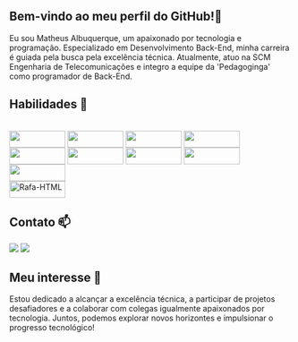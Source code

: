 ## Bem-vindo ao meu perfil do GitHub!👋
Eu sou Matheus Albuquerque, um apaixonado por tecnologia e programação. Especializado em Desenvolvimento Back-End, minha carreira é guiada pela busca pela excelência técnica. Atualmente, atuo na SCM Engenharia de Telecomunicações e integro a equipe da 'Pedagoginga' como programador de Back-End. 

## Habilidades 🌱
<div style="display: inline_block"><br>
  <img align="center" alt="" height="30" width="100" src="https://img.shields.io/badge/Java-ED8B00?style=for-the-badge&logo=openjdk&logoColor=white">
  <img align="center" alt="" height="30" width="100" src="https://img.shields.io/badge/Python-14354C?style=for-the-badge&logo=python&logoColor=white">
  <img align="center" alt="" height="30" width="100" src="https://img.shields.io/badge/JavaScript-323330?style=for-the-badge&logo=javascript&logoColor=F7DF1E">
  <img align="center" alt="" height="30" width="100" src="https://img.shields.io/badge/CSS3-1572B6?style=for-the-badge&logo=css3&logoColor=white">
  <img align="center" alt="" height="30" width="100" src="https://img.shields.io/badge/HTML5-E34F26?style=for-the-badge&logo=html5&logoColor=white">
  <img align="center" alt="" height="30" width="100" src="https://img.shields.io/badge/IntelliJ_IDEA-000000.svg?style=for-the-badge&logo=intellij-idea&logoColor=white">
  <img align="center" alt="" height="30" width="100" src="https://img.shields.io/badge/Flask-000000?style=for-the-badge&logo=flask&logoColor=white">
  <img align="center" alt="" height="30" width="100" src="https://img.shields.io/badge/MySQL-00000F?style=for-the-badge&logo=mysql&logoColor=white">
  <img align="center" alt="" height="30" width="100" src="https://img.shields.io/badge/Bootstrap-563D7C?style=for-the-badge&logo=bootstrap&logoColor=white">
 <br>
  <img align="center" alt="Rafa-HTML" height="30" width="100" src="https://img.shields.io/badge/Spring-6DB33F?style=for-the-badge&logo=spring&logoColor=white">
</div>
  
## Contato 📫
 
<div>
  <a href = "mailto:taftig9@gmail.com"><img src="https://img.shields.io/badge/-Gmail-%23333?style=for-the-badge&logo=gmail&logoColor=white" target="_blank"></a>
  <a href="https://www.linkedin.com/in/matheus-albuquerque-3b870125a/" target="_blank"><img src="https://img.shields.io/badge/-LinkedIn-%230077B5?style=for-the-badge&logo=linkedin&logoColor=white" target="_blank"></a> 
</div>

## Meu interesse 🔭
Estou dedicado a alcançar a excelência técnica, a participar de projetos desafiadores e a colaborar com colegas igualmente apaixonados por tecnologia. Juntos, podemos explorar novos horizontes e impulsionar o progresso tecnológico!
